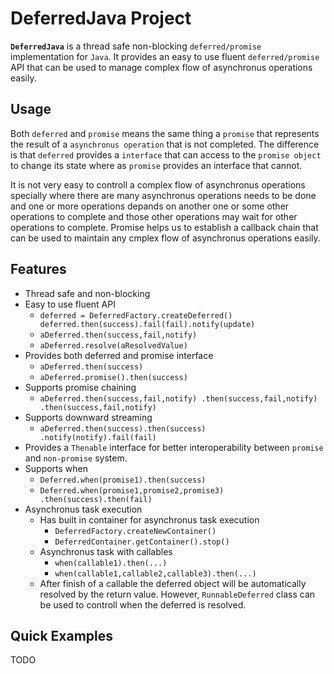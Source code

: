 # DeferredJava Project

**`DeferredJava`** is a thread safe non-blocking `deferred/promise` implementation for `Java`. It provides an easy to use fluent `deferred/promise` API that can be used to manage complex flow of asynchronus operations easily.

## Usage

Both `deferred` and `promise` means the same thing a `promise` that represents the result of a `asynchronus operation` that is not completed. The difference is that `deferred` provides a `interface` that can access to the `promise object` to change its state where as `promise` provides an interface that cannot.

It is not very easy to controll a complex flow of asynchronus operations specially where there are many asynchronus operations needs to be done and one or more operations depands on another one or some other operations to complete and those other operations may wait for other operations to complete. Promise helps us to establish a callback chain that can be used to maintain any cmplex flow of asynchronus operations easily.

## Features

* Thread safe and non-blocking
* Easy to use fluent API
	* `deferred = DeferredFactory.createDeferred()
	deferred.then(success).fail(fail).notify(update)`
	* `aDeferred.then(success,fail,notify)`
	* `aDeferred.resolve(aResolvedValue)`
* Provides both deferred and promise interface
	* `aDeferred.then(success)`
	* `aDeferred.promise().then(success)`
* Supports promise chaining
	* `aDeferred.then(success,fail,notify)
	.then(success,fail,notify)
	.then(success,fail,notify)` 
* Supports downward streaming
	* `aDeferred.then(success).then(success)
		.notify(notify).fail(fail)`
* Provides a `Thenable` interface for better interoperability between `promise` and `non-promise` system.
* Supports when
	* `Deferred.when(promise1).then(success)`
	* `Deferred.when(promise1,promise2,promise3)
		.then(success).then(fail)`
* Asynchronus task execution
	* Has built in container for asynchronus task execution
		* `DeferredFactory.createNewContainer()`
		* `DeferredContainer.getContainer().stop()`
	* Asynchronus task with callables
		* `when(callable1).then(...)`
		* `when(callable1,callable2,callable3).then(...)`
	* After finish of a callable the deferred object will be automatically resolved by the return value. However, `RunnableDeferred` class can be used to controll when the deferred is resolved.

## Quick Examples

TODO

